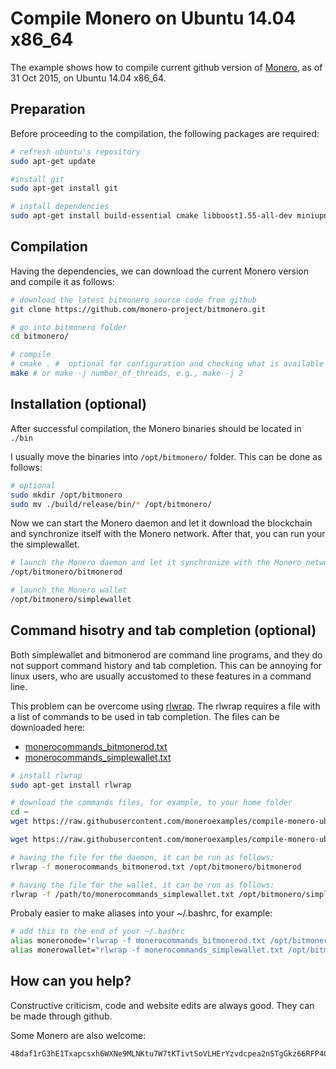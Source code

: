# Compile Monero on Ubuntu 14.04 x86_64
The example shows how to compile current github version of [Monero](https://getmonero.org/), as of 31 Oct 2015,
on Ubuntu 14.04 x86_64.

## Preparation
Before proceeding to the compilation, the following packages are required:

 ```bash
# refresh ubuntu's repository
sudo apt-get update

#install git
sudo apt-get install git

# install dependencies
sudo apt-get install build-essential cmake libboost1.55-all-dev miniupnpc libunbound-dev graphviz doxygen libdb5.1++-dev
 ```

## Compilation
Having the dependencies, we can download the current Monero version and compile it as follows:

```bash
# download the latest bitmonero source code from github
git clone https://github.com/monero-project/bitmonero.git

# go into bitmonero folder
cd bitmonero/

# compile
# cmake . #  optional for configuration and checking what is available or missing
make # or make -j number_of_threads, e.g., make -j 2
```
## Installation (optional)
After successful compilation, the Monero binaries should be located in `./bin`

I usually move the binaries into `/opt/bitmonero/` folder. This can be done
as follows:

```bash
# optional
sudo mkdir /opt/bitmonero
sudo mv ./build/release/bin/* /opt/bitmonero/
```

Now we can start the Monero daemon and let it
download the blockchain and synchronize itself with the Monero network. After that, you can run your the simplewallet.

```bash
# launch the Monero daemon and let it synchronize with the Monero network
/opt/bitmonero/bitmonerod

# launch the Monero wallet
/opt/bitmonero/simplewallet
```

## Command hisotry and tab completion (optional)
Both simplewallet and bitmonerod are command line programs, and they do
not support command history and tab completion. This can be annoying for
linux users, who are usually accustomed to these features in a command line.

This problem can be overcome using [rlwrap](https://github.com/hanslub42/rlwrap).
The rlwrap requires a file with a list of commands to be used in tab
completion. The files can be downloaded here:

 - [monerocommands_bitmonerod.txt](https://github.com/moneroexamples/compile-monero-ubuntu/blob/master/monerocommands_bitmonerod.txt)
 - [monerocommands_simplewallet.txt](https://github.com/moneroexamples/compile-monero-ubuntu/blob/master/monerocommands_simplewallet.txt)


```bash
# install rlwrap
sudo apt-get install rlwrap

# download the commands files, for example, to your home folder
cd ~
wget https://raw.githubusercontent.com/moneroexamples/compile-monero-ubuntu/master/monerocommands_bitmonerod.txt

wget https://raw.githubusercontent.com/moneroexamples/compile-monero-ubuntu/master/monerocommands_simplewallet.txt

# having the file for the daemon, it can be run as follows:
rlwrap -f monerocommands_bitmonerod.txt /opt/bitmonero/bitmonerod

# having the file for the wallet, it can be run as follows:
rlwrap -f /path/to/monerocommands_simplewallet.txt /opt/bitmonero/simplewallet

```

Probaly easier to make aliases into your ~/.bashrc, for example:

```bash
# add this to the end of your ~/.bashrc
alias moneronode="rlwrap -f monerocommands_bitmonerod.txt /opt/bitmonero/bitmonerod"
alias monerowallet="rlwrap -f monerocommands_simplewallet.txt /opt/bitmonero/simplewallet"
```

## How can you help?

Constructive criticism, code and website edits are always good. They can be made through github.

Some Monero are also welcome:
```
48daf1rG3hE1Txapcsxh6WXNe9MLNKtu7W7tKTivtSoVLHErYzvdcpea2nSTgGkz66RFP4GKVAsTV14v6G3oddBTHfxP6tU
```
